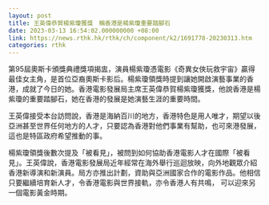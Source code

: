 ```yaml
---
layout: post
title: 王英偉恭賀楊紫瓊獲獎　稱香港是楊紫瓊重要踏腳石
date: 2023-03-13 16:54:02.000000000 +08:00
link: https://news.rthk.hk/rthk/ch/component/k2/1691778-20230313.htm
categories: rthk
---
```


第95屆奧斯卡頒獎典禮獎項揭盅，演員楊紫瓊憑電影《奇異女俠玩救宇宙》贏得最佳女主角，是首位亞裔奧斯卡影后。楊紫瓊領獎時提到讓她開啟演藝事業的香港，成就了今日的她。香港電影發展局主席王英偉恭賀楊紫瓊獲獎，他說香港是楊紫瓊的重要踏腳石，她在香港的發展是她演藝生涯的重要時間。

王英偉接受本台訪問說，香港是海納百川的地方，香港特色是用人唯才，期望以後亞洲甚至世界任何地方的人才，只要認為香港對他們事業有幫助，也可來港發展，這也是特區政府希望推動的事。

楊紫瓊領獎後數次提及「被看見」，被問到如何協助香港電影人才在國際「被看見」。王英偉說，香港電影發展局近年經常在海外舉行巡迴放映，向外地觀眾介紹香港新導演和新演員。局方亦推出計劃，資助與亞洲國家合作的電影作品。他相信只要繼續培育新人才，令香港電影與世界接軌，亦令香港人有共鳴， 可以迎來另一個電影黃金時期。
